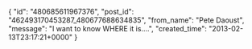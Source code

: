 {
   "id": "480685611967376",
   "post_id": "462493170453287_480677688634835",
   "from_name": "Pete Daoust",
   "message": "I want to know WHERE it is....",
   "created_time": "2013-02-13T23:17:21+0000"
 }
